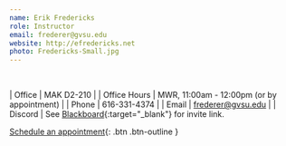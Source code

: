 ```yaml
---
name: Erik Fredericks
role: Instructor
email: frederer@gvsu.edu
website: http://efredericks.net
photo: Fredericks-Small.jpg
---
```


&nbsp;

| Office | MAK D2-210 |
| Office Hours | MWR, 11:00am - 12:00pm (or by appointment) |
| Phone | 616-331-4374 |
| Email | frederer@gvsu.edu |
| Discord | See [Blackboard](https://lms.gvsu.edu){:target="_blank"} for invite link.

[Schedule an appointment](mailto:frederer@gvsu.edu){: .btn .btn-outline }
